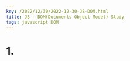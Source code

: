 ```yaml
---
key: /2022/12/30/2022-12-30-JS-DOM.html
title: JS - DOM(Documents Object Model) Study
tags: javascript DOM
---
```





# 1.  		